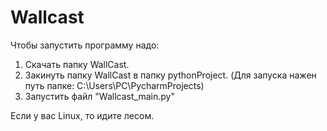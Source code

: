 # Wallcast
Чтобы запустить программу надо:
1. Скачать папку WallCast.
2. Закинуть папку WallCast в папку pythonProject. (Для запуска нажен путь папке: C:\Users\PC\PycharmProjects)
3. Запустить файл "Wallcast_main.py"


Если у вас Linux, то идите лесом.
